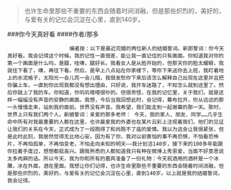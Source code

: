 > 也许生命里那些不重要的东西会随着时间消融，但是那些炽烈的，美好的，与爱有关的记忆会沉淀在心里，直到140岁。

###你今天真好看
####作者/那多

						编者按：以下是最近完婚的两位新人的结婚誓词。新郎誓词：你今天真好看。我会记得这个时候。我的记性一直很差，能让我一直记住的只有画面。你知道我对你的第一个画面是什么吗，是腿，哇噢，腿好长。我看女人是从脸开始的，但那天你的脸太耀眼，我就往下看了，噢，再往下看。然后，是早上八点站在你家楼下，等你下来送你去上班，我盯着地上的水泥格子，太阳光一会儿亮一会儿暗，我很发愁你下来后该怎么解释自己出现在这里并且把你骗上车，一直到你出现我都没有想出理由，只好说，我开车迷路了，不知怎么就到这里了。然后你就上了我的车。你知道，你叽叽喳喳很吵的。但很奇怪，在我的记忆里，关于我们，就是这样一幅幅没有声音的安静的画面。我想，今后当我回想此时，会记得，幕布拉开，你从远远的那一头慢慢走来，站到我的面前。世界没有声音。我希望，我们能走到一起谢幕的那一天。那时，世界上只有我们两个人。新娘誓词：亲爱的那多老师： 今天，我的家人、朋友、同学……几乎生命中所有对我最重要的人都在这里，也许最爱我的外婆也在某片云彩上注视着我们，他们的见证让我们的关系在今天，正式成为了一段跑得了和尚跑不了庙的爱情。我以为这会让我很紧张，但是此时此刻，我居然觉得无比地心安。因为有了你，我对以前害怕的事不再恐惧，不怕看恐怖片，不再怕孤单，不再怕变老，不怕走向未知的明天——我计划活140岁，接下来的100多年能跟你拉着手度过，想想都挺高兴。跟我熟悉的人都知道我只有种在微博上秀恩爱，当面不好意思说太多肉麻的话。所以今天，我为你和所有的嘉宾准备了一份礼物：今天祝酒用的酒杯是一个冰雕，冰在外面，酒在里面。我想让你们记得，也许生命里那些不重要的东西会随着时间消融，但是那些炽烈的，美好的，与爱有关的记忆会沉淀在心里，直到140岁。以上就是我的结婚誓词，我会记得。			  		